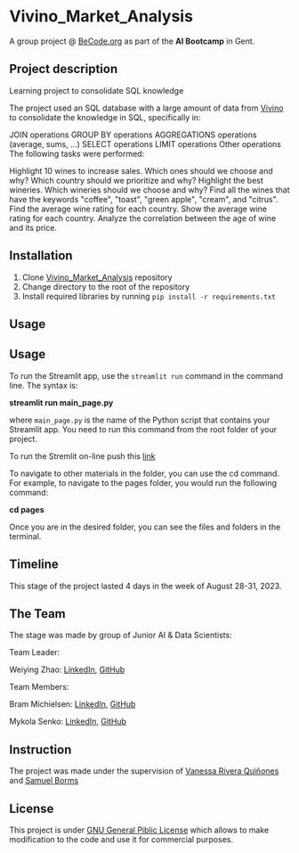 # Vivino_Market_Analysis
A group project @ [BeCode.org](https://becode.org/) as part of the **AI Bootcamp** in Gent.
## Project description
Learning project to consolidate SQL knowledge

The project used an SQL database with a large amount of data from [Vivino](https://www.vivino.com/BE/en/) to consolidate the knowledge in SQL, specifically in:

JOIN operations
GROUP BY operations
AGGREGATIONS operations (average, sums, ...)
SELECT operations
LIMIT operations
Other operations
The following tasks were performed:

Highlight 10 wines to increase sales. Which ones should we choose and why?
Which country should we prioritize and why?
Highlight the best wineries. Which wineries should we choose and why?
Find all the wines that have the keywords "coffee", "toast", "green apple", "cream", and "citrus".
Find the average wine rating for each country.
Show the average wine rating for each country.
Analyze the correlation between the age of wine and its price.

## Installation

1. Clone [Vivino_Market_Analysis](https://github.com/MykolaSenko/Vivino_Market_Analysis) repository
2. Change directory to the root of the repository
3. Install required libraries by running `pip install -r requirements.txt`

## Usage

## Usage

To run the Streamlit app, use the `streamlit run` command in the command line. The syntax is:

**streamlit run main_page.py**

where `main_page.py` is the name of the Python script that contains your Streamlit app. You need to run this command from the root folder of your project.

To run the Stremlit on-line push this [link](https://mykolasenko-vivino-market-analysis-main-page-mykola-idyaka.streamlit.app/)

To navigate to other materials in the folder, you can use the cd command. For example, to navigate to the pages folder, you would run the following command:

**cd pages**

Once you are in the desired folder, you can see the files and folders in the terminal.

## Timeline

This stage of the project lasted 4 days in the week of August 28-31, 2023.

## The Team

The stage was made by group of Junior AI & Data Scientists:

Team Leader:
    
Weiying Zhao: [LinkedIn](https://www.linkedin.com/in/weiying-zhao-a4a307241/), [GitHub](https://github.com/Winzhao0545)
    
Team Members:
    
Bram Michielsen: [LinkedIn](https://www.linkedin.com/in/brammichielsen/), [GitHub](https://github.com/BramMichielsen)
    
Mykola Senko: [LinkedIn](https://www.linkedin.com/in/mykola-senko-683510a4), [GitHub](https://github.com/MykolaSenko)

## Instruction

The project was made under the supervision of [Vanessa Rivera Quiñones](https://www.linkedin.com/in/vriveraq/) and [Samuel Borms](https://www.linkedin.com/in/sam-borms/?originalSubdomain=be)

## License
This project is under [GNU General Piblic License](./LICENSE) which allows to make modification to the code and use it for commercial purposes.